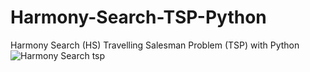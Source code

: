 # Harmony-Search-TSP-Python
Harmony Search (HS) Travelling Salesman Problem (TSP) with Python
![Harmony Search tsp](https://github.com/SeyedMuhammadHosseinMousavi/Harmony-Search-TSP-Python/assets/11339420/41afb5c2-cce9-4fc4-8c1b-50415782aaec)
